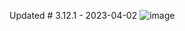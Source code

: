Updated # 3.12.1 - 2023-04-02
![image](https://github.com/habitablex/elementor-pro-3.12.1/assets/74456525/8c9f4bf9-d17e-4007-b90a-2f7de5dcf906)
